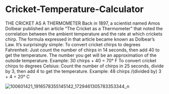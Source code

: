 # Cricket-Temperature-Calculator
THE CRICKET AS A THERMOMETER Back in 1897, a scientist named Amos Dolbear published an article “The Cricket as a Thermometer” that noted the correlation between the ambient temperature and the rate at which crickets chirp.  The formula expressed in that article became known as Dolbear’s Law. It’s surprisingly simple:  To convert cricket chirps to degrees Fahrenheit: Just count the number of chirps in 14 seconds, then add 40 to get the temperature.  The number you get will be an approximation of the outside temperature.  Example: 30 chirps + 40 = 70° F  To convert cricket chirps to degrees Celsius: Count the number of chirps in 25 seconds, divide by 3, then add 4 to get the temperature.  Example: 48 chirps /(divided by) 3 + 4 = 20° C


![100601421_1916578355145142_1729461305783353344_n](https://user-images.githubusercontent.com/26010539/82869227-b835fc80-9f4f-11ea-9544-76aa6410888f.png)

